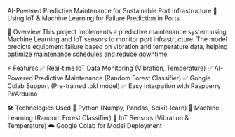 AI-Powered Predictive Maintenance for Sustainable Port Infrastructure
🚢 Using IoT & Machine Learning for Failure Prediction in Ports

📌 Overview
This project implements a predictive maintenance system using Machine Learning and IoT sensors to monitor port infrastructure. The model predicts equipment failure based on vibration and temperature data, helping optimize maintenance schedules and reduce downtime.

⚡ Features
✅ Real-time IoT Data Monitoring (Vibration, Temperature)
✅ AI-Powered Predictive Maintenance (Random Forest Classifier)
✅ Google Colab Support (Pre-trained .pkl model)
✅ Easy Integration with Raspberry Pi/Arduino

🛠 Technologies Used
🐍 Python (Numpy, Pandas, Scikit-learn)
🎯 Machine Learning (Random Forest Classifier)
🔌 IoT Sensors (Vibration & Temperature)
☁️ Google Colab for Model Deployment
